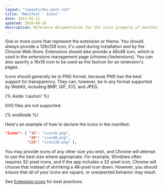 ```yaml
---
layout: "layouts/doc-post.njk"
title: "Manifest - Icons"
date: 2013-05-12
updated: 2018-04-26
description: Reference documentation for the icons property of manifest.json.
---
```


One or more icons that represent the extension or theme. You should always provide a 128x128
icon; it's used during installation and by the Chrome Web Store. Extensions should also provide a
48x48 icon, which is used in the extensions management page (chrome://extensions). You can also
specify a 16x16 icon to be used as the favicon for an extension's pages.

Icons should generally be in PNG format, because PNG has the best support for transparency. They
can, however, be in any format supported by WebKit, including BMP, GIF, ICO, and JPEG. 

{% Aside 'caution' %}

SVG files are not supported.

{% endAside %}

Here's an
example of how to declare the icons in the manifest:

```json
"icons": { "16": "icon16.png",
           "48": "icon48.png",
          "128": "icon128.png" },
```

<div class="aside aside--note">You may provide icons of any other size you wish, and Chrome will attempt to use the best size where appropriate. For example, Windows often requires 32-pixel icons, and if the app includes a 32-pixel icon, Chrome will choose that instead of shrinking a 48-pixel icon down. However, you should ensure that all of your icons are square, or unexpected behavior may result.</div>

See [Extension icons][docs-cws-icons] for best practices.

[docs-cws-icons]: /docs/webstore/images/#icons
